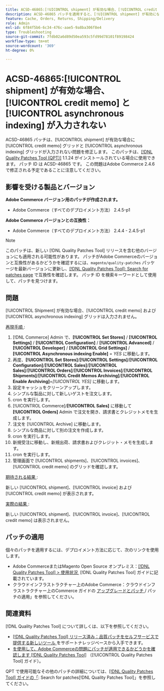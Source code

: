 ```yaml
---
title: ACSD-46865:[!UICONTROL shipment] が有効な場合、[!UICONTROL credit memo] と [!UICONTROL asynchronous indexing] が入力されない
description: ACSD-46865 パッチを適用すると、[!UICONTROL shipment] が有効になっているときに [!UICONTROL credit memo] と [!UICONTROL asynchronous indexing] のグリッドが入力されないAdobe Commerceの問題を修正できます。
feature: Cache, Orders, Returns, Shipping/Delivery
role: Admin
exl-id: 6f84f5b6-6c34-476c-aae5-9a8ba306f8e4
type: Troubleshooting
source-git-commit: 7fdb02a6d89d50ea593c5fd99d78101f89198424
workflow-type: tm+mt
source-wordcount: '369'
ht-degree: 0%

---
```


# ACSD-46865:[!UICONTROL shipment] が有効な場合、[!UICONTROL credit memo] と [!UICONTROL asynchronous indexing] が入力されない

ACSD-46865 パッチは、[!UICONTROL shipment] が有効な場合に [!UICONTROL credit memo] グリッドと [!UICONTROL asynchronous indexing] グリッドが入力されない問題を修正します。 このパッチは、[[!DNL Quality Patches Tool (QPT)]](https://experienceleague.adobe.com/ja/docs/commerce-operations/tools/quality-patches-tool/quality-patches-tool-to-self-serve-quality-patches) 1.1.24 がインストールされている場合に使用できます。 パッチ ID は ACSD-46865 です。 この問題はAdobe Commerce 2.4.6 で修正される予定であることに注意してください。

## 影響を受ける製品とバージョン

**Adobe Commerce バージョン用のパッチが作成されます。**

* Adobe Commerce（すべてのデプロイメント方法） 2.4.5-p1

**Adobe Commerce バージョンとの互換性：**

* Adobe Commerce（すべてのデプロイメント方法） 2.4.4 - 2.4.5-p1

>[!NOTE]
>
>このパッチは、新しい [!DNL Quality Patches Tool] リリースを含む他のバージョンにも適用される可能性があります。 パッチがAdobe Commerceのバージョンと互換性があるかどうかを確認するには、`magento/quality-patches` パッケージを最新バージョンに更新し、[[!DNL Quality Patches Tool]: Search for patches page](https://experienceleague.adobe.com/tools/commerce-quality-patches/index.html?lang=ja) で互換性を確認します。 パッチ ID を検索キーワードとして使用して、パッチを見つけます。

## 問題

[!UICONTROL Shipment] が有効な場合、[!UICONTROL credit memo] および [!UICONTROL asynchronous indexing] グリッドは入力されません。

<u> 再現手順 </u>:

1. [!DNL Commerce] Admin で、**[!UICONTROL Set Stores]** / **[!UICONTROL Settings]** / **[!UICONTROL Configuration]** / **[!UICONTROL Advanced]** / **[!UICONTROL Developer]** / **[!UICONTROL Grid Settings]** / **[!UICONTROL Asynchronous indexing Enable]** = *YES* に移動します。
2. 再度、**[!UICONTROL Set Stores]**/**[!UICONTROL Settings]**/**[!UICONTROL Configuration]**/**[!UICONTROL Sales]**/**[!UICONTROL Sales]**/**[!UICONTROL Orders]**/**[!UICONTROL Invoices]**/**[!UICONTROL Shipments]**/**[!UICONTROL Credit Memos Archiving]**/**[!UICONTROL Enable Archiving]**=*[!UICONTROL YES]* に移動します。
3. 設定キャッシュをクリーンアップします。
4. シンプルな製品に対して新しいゲストを注文します。
5. cron を実行します。
6. [!UICONTROL Commerce]/**[!UICONTROL Sales]** に移動して **[!UICONTROL Orders]** Admin で注文を開き、請求書とクレジットメモを生成します。
7. 注文を [!UICONTROL Archive] に移動します。
8. シンプルな商品に対して別の注文を作成します。
9. cron を実行します。
10. 新規受注に移動し、新規出荷、請求書およびクレジット・メモを生成します。
11. cron を実行します。
12. 管理画面で [!UICONTROL shipments]、[!UICONTROL invoices]、[!UICONTROL credit memo] のグリッドを確認します。

<u> 期待される結果 </u>:

新しい [!UICONTROL shipment]、[!UICONTROL invoice] および [!UICONTROL credit memo] が表示されます。

<u> 実際の結果 </u>:

新しい [!UICONTROL shipment]、[!UICONTROL invoice]、[!UICONTROL credit memo] は表示されません。

## パッチの適用

個々のパッチを適用するには、デプロイメント方法に応じて、次のリンクを使用します。

* Adobe CommerceまたはMagento Open Source オンプレミス：[[!DNL Quality Patches Tool] > 使用状況 &#x200B;](/help/tools/quality-patches-tool/usage.md) [!DNL Quality Patches Tool] ガイドに記載されています。
* クラウドインフラストラクチャー上のAdobe Commerce：クラウドインフラストラクチャー上のCommerce ガイドの [&#x200B; アップグレードとパッチ &#x200B;](https://experienceleague.adobe.com/docs/commerce-cloud-service/user-guide/develop/upgrade/apply-patches.html?lang=ja)/ パッチの適用」を参照してください。

## 関連資料

[!DNL Quality Patches Tool] について詳しくは、以下を参照してください。

* [[!DNL Quality Patches Tool]  リリース済み：品質パッチをセルフサービスで提供する新しいツール &#x200B;](https://experienceleague.adobe.com/ja/docs/commerce-operations/tools/quality-patches-tool/quality-patches-tool-to-self-serve-quality-patches) をサポートナレッジベースから入手できます。
* [&#x200B; を使用して、Adobe Commerceの問題にパッチが適用できるかどうかを確認します  [!DNL Quality Patches Tool]](/help/tools/quality-patches-tool/patches-available-in-qpt/check-patch-for-magento-issue-with-magento-quality-patches.md) （[!UICONTROL Quality Patches Tool] ガイド）。


QPT で使用可能なその他のパッチの詳細については、[[!DNL Quality Patches Tool] ガイドの「](https://experienceleague.adobe.com/tools/commerce-quality-patches/index.html?lang=ja): Search for patches[!DNL Quality Patches Tool]」を参照してください。
